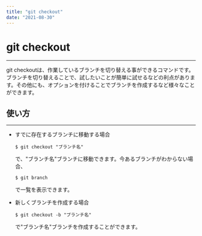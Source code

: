 ```yaml
---
title: "git checkout"
date: "2021-08-30"
---
```


# git checkout
---

git checkoutは、作業しているブランチを切り替える事ができるコマンドです。ブランチを切り替えることで、試したいことが簡単に試せるなどの利点があります。その他にも、オプションを付けることでブランチを作成するなど様々なことができます。

## 使い方
---

- すでに存在するブランチに移動する場合
    ```
    $ git checkout "ブランチ名"
    ```
    で、"ブランチ名"ブランチに移動できます。今あるブランチがわからない場合、
    ```
    $ git branch
    ```
    で一覧を表示できます。

- 新しくブランチを作成する場合
    ```
    $ git checkout -b "ブランチ名"
    ```
    で"ブランチ名"ブランチを作成することができます。

